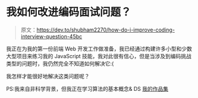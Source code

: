 # 我如何改进编码面试问题？

> 原文：<https://dev.to/shubham2270/how-do-i-improve-coding-interview-question-45bc>

我正在为我的第一份前端 Web 开发工作做准备，我已经通过构建许多小型和少数大型项目来练习我的 JavaScript 技能，我对此很有信心，但是当涉及到编码挑战类型的问题时，我仍然完全不知道如何解决它:(

我怎样才能很好地解决这类问题呢？

PS:我来自非科学背景，但我正在学习算法的基本概念& DS
[我的作品集](http://shubhamkr.me)